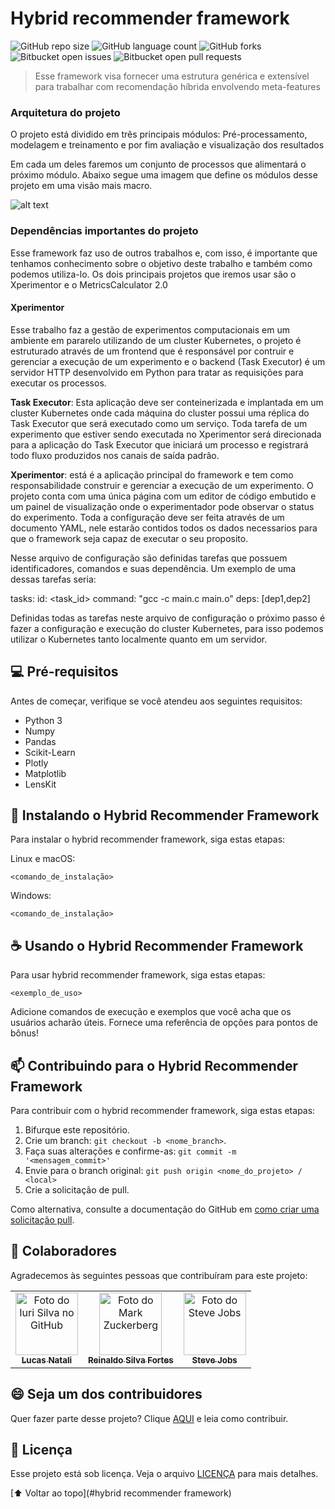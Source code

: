 # Hybrid recommender framework

<!---Esses são exemplos. Veja https://shields.io para outras pessoas ou para personalizar este conjunto de escudos. Você pode querer incluir dependências, status do projeto e informações de licença aqui--->

![GitHub repo size](https://img.shields.io/github/repo-size/iuricode/README-template?style=for-the-badge)
![GitHub language count](https://img.shields.io/github/languages/count/iuricode/README-template?style=for-the-badge)
![GitHub forks](https://img.shields.io/github/forks/iuricode/README-template?style=for-the-badge)
![Bitbucket open issues](https://img.shields.io/bitbucket/issues/iuricode/README-template?style=for-the-badge)
![Bitbucket open pull requests](https://img.shields.io/bitbucket/pr-raw/iuricode/README-template?style=for-the-badge)

> Esse framework visa fornecer uma estrutura genérica e extensível para trabalhar com recomendação híbrida envolvendo meta-features

### Arquitetura do projeto

O projeto está dividido em três principais módulos: Pré-processamento, modelagem e treinamento e por fim avaliação e visualização dos resultados

Em cada um deles faremos um conjunto de processos que alimentará o próximo módulo. Abaixo segue uma imagem que define os módulos desse projeto em uma visão mais macro.

![alt text](https://raw.githubusercontent.com/lucasnatali98/hybrid-recommender-framework/dev/docs/imgs/arquiteturaFramework_ptbr.png?token=GHSAT0AAAAAABWFNVAT5YV657V7DUJ7SKZ6YYOVJFA)

### Dependências importantes do projeto

Esse framework faz uso de outros trabalhos e, com isso, é importante que tenhamos conhecimento sobre o objetivo deste trabalho e também como podemos utiliza-lo. Os dois principais projetos que iremos usar são o Xperimentor e o MetricsCalculator 2.0

#### Xperimentor
Esse trabalho faz a gestão de experimentos computacionais em um ambiente em pararelo utilizando de um cluster Kubernetes, o projeto é estruturado através de um frontend que é responsável por contruir e gerenciar a execução de um experimento e o backend (Task Executor) é um servidor HTTP desenvolvido em Python para tratar as requisições para executar os processos. 

<b>Task Executor</b>: Esta aplicação deve ser conteinerizada e implantada em um cluster Kubernetes onde cada máquina do cluster possui uma réplica do Task Executor que será executado como um serviço. Toda tarefa de um experimento que estiver sendo executada no Xperimentor será direcionada para a aplicação do Task Executor que iniciará um processo e registrará todo fluxo produzidos nos canais de saída padrão.

<b>Xperimentor</b>: está é a aplicação principal do framework e tem como responsabilidade construir e gerenciar a execução de um experimento. O projeto conta com uma única página com um editor de código embutido e um painel de visualização onde o experimentador pode observar o status do experimento. Toda a configuração deve ser feita através de um documento YAML, nele estarão contidos todos os dados necessarios para que o framework seja capaz de executar o seu proposito.

Nesse arquivo de configuração são definidas tarefas que possuem identificadores, comandos e suas dependência. Um exemplo de uma dessas tarefas seria:

tasks:
  id: <task_id>
  command: "gcc -c main.c main.o"
  deps: [dep1,dep2]


Definidas todas as tarefas neste arquivo de configuração o próximo passo é fazer a configuração e execução do cluster Kubernetes, para isso podemos utilizar o Kubernetes tanto localmente quanto em um servidor.

## 💻 Pré-requisitos

Antes de começar, verifique se você atendeu aos seguintes requisitos:
<!---Estes são apenas requisitos de exemplo. Adicionar, duplicar ou remover conforme necessário--->
* Python 3
* Numpy
* Pandas
* Scikit-Learn
* Plotly
* Matplotlib
* LensKit


## 🚀 Instalando o Hybrid Recommender Framework

Para instalar o hybrid recommender framework, siga estas etapas:

Linux e macOS:
```
<comando_de_instalação>
```

Windows:
```
<comando_de_instalação>
```

## ☕ Usando o Hybrid Recommender Framework

Para usar hybrid recommender framework, siga estas etapas:

```
<exemplo_de_uso>
```

Adicione comandos de execução e exemplos que você acha que os usuários acharão úteis. Fornece uma referência de opções para pontos de bônus!

## 📫 Contribuindo para o Hybrid Recommender Framework
<!---Se o seu README for longo ou se você tiver algum processo ou etapas específicas que deseja que os contribuidores sigam, considere a criação de um arquivo CONTRIBUTING.md separado--->
Para contribuir com o hybrid recommender framework, siga estas etapas:

1. Bifurque este repositório.
2. Crie um branch: `git checkout -b <nome_branch>`.
3. Faça suas alterações e confirme-as: `git commit -m '<mensagem_commit>'`
4. Envie para o branch original: `git push origin <nome_do_projeto> / <local>`
5. Crie a solicitação de pull.

Como alternativa, consulte a documentação do GitHub em [como criar uma solicitação pull](https://help.github.com/en/github/collaborating-with-issues-and-pull-requests/creating-a-pull-request).

## 🤝 Colaboradores

Agradecemos às seguintes pessoas que contribuíram para este projeto:

<table>
  <tr>
    <td align="center">
      <a href="#">
        <img src="https://avatars3.githubusercontent.com/u/31936044" width="100px;" alt="Foto do Iuri Silva no GitHub"/><br>
        <sub>
          <b>Lucas Natali</b>
        </sub>
      </a>
    </td>
    <td align="center">
      <a href="#">
        <img src="https://s2.glbimg.com/FUcw2usZfSTL6yCCGj3L3v3SpJ8=/smart/e.glbimg.com/og/ed/f/original/2019/04/25/zuckerberg_podcast.jpg" width="100px;" alt="Foto do Mark Zuckerberg"/><br>
        <sub>
          <b>Reinaldo Silva Fortes</b>
        </sub>
      </a>
    </td>
    <td align="center">
      <a href="#">
        <img src="https://miro.medium.com/max/360/0*1SkS3mSorArvY9kS.jpg" width="100px;" alt="Foto do Steve Jobs"/><br>
        <sub>
          <b>Steve Jobs</b>
        </sub>
      </a>
    </td>
  </tr>
</table>


## 😄 Seja um dos contribuidores<br>

Quer fazer parte desse projeto? Clique [AQUI](CONTRIBUTING.md) e leia como contribuir.

## 📝 Licença

Esse projeto está sob licença. Veja o arquivo [LICENÇA](LICENSE.md) para mais detalhes.

[⬆ Voltar ao topo](#hybrid recommender framework)<br>

